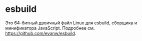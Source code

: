 # esbuild

Это 64-битный двоичный файл Linux для esbuild, сборщика и минификатора JavaScript. Подробнее см. https://github.com/evanw/esbuild.
